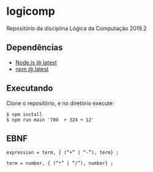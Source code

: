 # logicomp
Repositório da disciplina Lógica da Computação 2019.2

## Dependências
- [Node.js @ latest](https://nodejs.org/en/download/)
- [npm @ latest](https://www.npmjs.com/get-npm)

## Executando
Clone o repositório, e no diretório execute:

```
$ npm install
$ npm run main '789  + 324 + 12'
```

## EBNF

`expression = term, { (“+” | “-”), term} ;`

`term = number, { (“*” | “/”), number} ;`